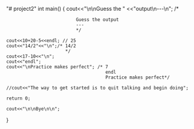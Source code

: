 "# project2" 
int main()
{
	cout<<"\n\nGuess the "
		<<"output\n---\n"; /* 
	
	                          Guess the output
							  ---
							  */

	cout<<10+20-5<<endl; // 25
	cout<<"14/2"<<"\n";/* 14/2
	                      */
	cout<<17-10<<"\n";
	cout<<"endl";
	cout<<"\nPractice makes perfect"; /* 7
	                                     endl
										 Practice makes perfect*/

	//cout<<"The way to get started is to quit talking and begin doing";

	return 0;

	cout<<"\n\nBye\n\n";
}
